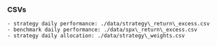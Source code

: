 ### CSVs
	- strategy daily performance: ./data/strategy\_return\_excess.csv
	- benchmark daily performance: ./data/spx\_return\_excess.csv
	- strategy daily allocation: ./data/strategy\_weights.csv
